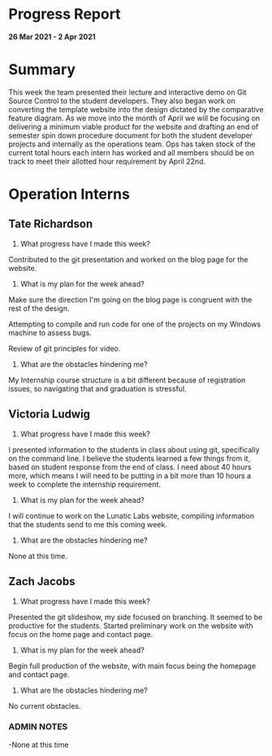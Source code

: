 # Progress Report

**26 Mar 2021 - 2 Apr 2021**

# Summary

This week the team presented their lecture and interactive demo on Git Source Control to the student developers. They also began work on converting the template website into the design dictated by the comparative feature diagram. As we move into the month of April we will be focusing on delivering a minimum viable product for the website and drafting an end of semester spin down procedure document for both the student developer projects and internally as the operations team. Ops has taken stock of the current total hours each intern has worked and all members should be on track to meet their allotted hour requirement by April 22nd.

# Operation Interns

## Tate Richardson

1. What progress have I made this week?

Contributed to the git presentation and worked on the blog page for the website.

1. What is my plan for the week ahead?

Make sure the direction I'm going on the blog page is congruent with the rest of the design.

Attempting to compile and run code for one of the projects on my Windows machine to assess bugs.

Review of git principles for video.

1. What are the obstacles hindering me?

My Internship course structure is a bit different because of registration issues, so navigating that and graduation is stressful.

## Victoria Ludwig

1. What progress have I made this week?

I presented information to the students in class about using git, specifically on the command line. I believe the students learned a few things from it, based on student response from the end of class.
I need about 40 hours more, which means I will need to be putting in a bit more than 10 hours a week to complete the internship requirement.

1. What is my plan for the week ahead?

I will continue to work on the Lunatic Labs website, compiling information that the students send to me this coming week.

1. What are the obstacles hindering me?

None at this time.



## Zach Jacobs

1. What progress have I made this week?

Presented the git slideshow, my side focused on branching. It seemed to be productive for the students. Started preliminary work on the website with focus on the home page and contact page.

1. What is my plan for the week ahead?

Begin full production of the website, with main focus being the homepage and contact page.

1. What are the obstacles hindering me?

No current obstacles.

### ADMIN NOTES

-None at this time

